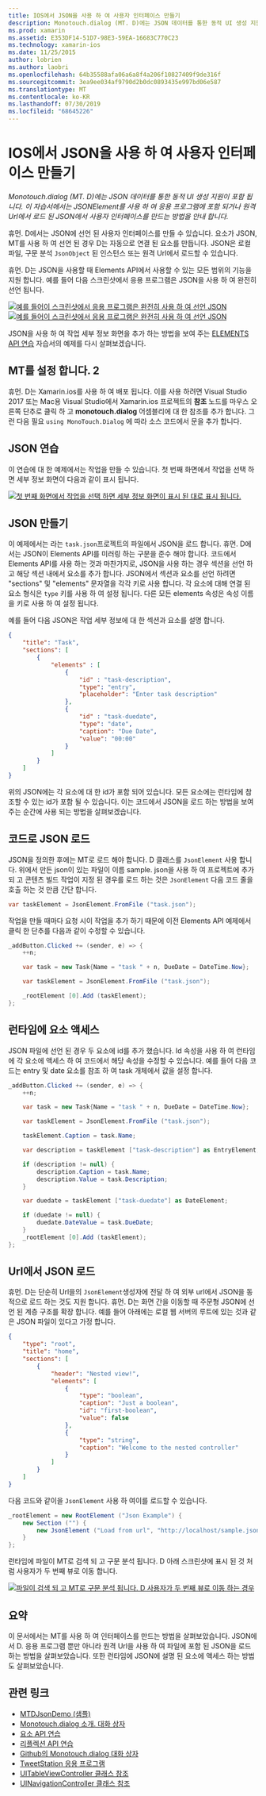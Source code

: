 ```yaml
---
title: IOS에서 JSON을 사용 하 여 사용자 인터페이스 만들기
description: Monotouch.dialog (MT. D)에는 JSON 데이터를 통한 동적 UI 생성 지원이 포함 됩니다. 이 자습서에서는 JSONElement를 사용 하 여 응용 프로그램에 포함 되거나 원격 Url에서 로드 된 JSON에서 사용자 인터페이스를 만드는 방법을 안내 합니다.
ms.prod: xamarin
ms.assetid: E353DF14-51D7-98E3-59EA-16683C770C23
ms.technology: xamarin-ios
ms.date: 11/25/2015
author: lobrien
ms.author: laobri
ms.openlocfilehash: 64b35588afa06a6a8f4a206f10827409f9de316f
ms.sourcegitcommit: 3ea9ee034af9790d2b0dc0893435e997bd06e587
ms.translationtype: MT
ms.contentlocale: ko-KR
ms.lasthandoff: 07/30/2019
ms.locfileid: "68645226"
---
```

# <a name="using-json-to-create-a-user-interface-in-xamarinios"></a>IOS에서 JSON을 사용 하 여 사용자 인터페이스 만들기

_Monotouch.dialog (MT. D)에는 JSON 데이터를 통한 동적 UI 생성 지원이 포함 됩니다. 이 자습서에서는 JSONElement를 사용 하 여 응용 프로그램에 포함 되거나 원격 Url에서 로드 된 JSON에서 사용자 인터페이스를 만드는 방법을 안내 합니다._

휴먼. D에서는 JSON에 선언 된 사용자 인터페이스를 만들 수 있습니다. 요소가 JSON, MT를 사용 하 여 선언 된 경우 D는 자동으로 연결 된 요소를 만듭니다. JSON은 로컬 파일, 구문 분석 `JsonObject` 된 인스턴스 또는 원격 Url에서 로드할 수 있습니다.

휴먼. D는 JSON을 사용할 때 Elements API에서 사용할 수 있는 모든 범위의 기능을 지원 합니다. 예를 들어 다음 스크린샷에서 응용 프로그램은 JSON을 사용 하 여 완전히 선언 됩니다.

[![](json-element-walkthrough-images/01-load-from-file.png "예를 들어이 스크린샷에서 응용 프로그램은 완전히 사용 하 여 선언 JSON")](json-element-walkthrough-images/01-load-from-file.png#lightbox) [![](json-element-walkthrough-images/01-load-from-file.png "예를 들어이 스크린샷에서 응용 프로그램은 완전히 사용 하 여 선언 JSON")](json-element-walkthrough-images/01-load-from-file.png#lightbox)

JSON을 사용 하 여 작업 세부 정보 화면을 추가 하는 방법을 보여 주는 [ELEMENTS API 연습](~/ios/user-interface/monotouch.dialog/elements-api-walkthrough.md) 자습서의 예제를 다시 살펴보겠습니다.

## <a name="setting-up-mtd"></a>MT를 설정 합니다. 2

휴먼. D는 Xamarin.ios를 사용 하 여 배포 됩니다. 이를 사용 하려면 Visual Studio 2017 또는 Mac용 Visual Studio에서 Xamarin.ios 프로젝트의 **참조** 노드를 마우스 오른쪽 단추로 클릭 하 고 **monotouch.dialog** 어셈블리에 대 한 참조를 추가 합니다. 그런 다음 필요 `using MonoTouch.Dialog` 에 따라 소스 코드에서 문을 추가 합니다.

## <a name="json-walkthrough"></a>JSON 연습

이 연습에 대 한 예제에서는 작업을 만들 수 있습니다. 첫 번째 화면에서 작업을 선택 하면 세부 정보 화면이 다음과 같이 표시 됩니다.

 [![](json-element-walkthrough-images/03-task-list.png "첫 번째 화면에서 작업을 선택 하면 세부 정보 화면이 표시 된 대로 표시 됩니다.")](json-element-walkthrough-images/03-task-list.png#lightbox)

## <a name="creating-the-json"></a>JSON 만들기

이 예제에서는 라는 `task.json`프로젝트의 파일에서 JSON을 로드 합니다. 휴먼. D에서는 JSON이 Elements API를 미러링 하는 구문을 준수 해야 합니다. 코드에서 Elements API를 사용 하는 것과 마찬가지로, JSON을 사용 하는 경우 섹션을 선언 하 고 해당 섹션 내에서 요소를 추가 합니다. JSON에서 섹션과 요소를 선언 하려면 "sections" 및 "elements" 문자열을 각각 키로 사용 합니다. 각 요소에 대해 연결 된 요소 형식은 `type` 키를 사용 하 여 설정 됩니다. 다른 모든 elements 속성은 속성 이름을 키로 사용 하 여 설정 됩니다.

예를 들어 다음 JSON은 작업 세부 정보에 대 한 섹션과 요소를 설명 합니다.

```json
{
    "title": "Task",
    "sections": [
        {
            "elements" : [
                {
                    "id" : "task-description",
                    "type": "entry",
                    "placeholder": "Enter task description"
                },
                {
                    "id" : "task-duedate",
                    "type": "date",
                    "caption": "Due Date",
                    "value": "00:00"
                }
            ]
        }
    ]
}
```

위의 JSON에는 각 요소에 대 한 id가 포함 되어 있습니다. 모든 요소에는 런타임에 참조할 수 있는 id가 포함 될 수 있습니다. 이는 코드에서 JSON을 로드 하는 방법을 보여 주는 순간에 사용 되는 방법을 살펴보겠습니다.

## <a name="loading-the-json-in-code"></a>코드로 JSON 로드

JSON을 정의한 후에는 MT로 로드 해야 합니다. D 클래스를 `JsonElement` 사용 합니다. 위에서 만든 json이 있는 파일이 이름 sample. json을 사용 하 여 프로젝트에 추가 되 고 콘텐츠 빌드 작업이 지정 된 경우를 로드 하는 것은 `JsonElement` 다음 코드 줄을 호출 하는 것 만큼 간단 합니다.

```csharp
var taskElement = JsonElement.FromFile ("task.json");
```

작업을 만들 때마다 요청 시이 작업을 추가 하기 때문에 이전 Elements API 예제에서 클릭 한 단추를 다음과 같이 수정할 수 있습니다.

```csharp
_addButton.Clicked += (sender, e) => {
    ++n;

    var task = new Task{Name = "task " + n, DueDate = DateTime.Now};

    var taskElement = JsonElement.FromFile ("task.json");

    _rootElement [0].Add (taskElement);
};
```

## <a name="accessing-elements-at-runtime"></a>런타임에 요소 액세스

JSON 파일에 선언 된 경우 두 요소에 id를 추가 했습니다. Id 속성을 사용 하 여 런타임에 각 요소에 액세스 하 여 코드에서 해당 속성을 수정할 수 있습니다. 예를 들어 다음 코드는 entry 및 date 요소를 참조 하 여 task 개체에서 값을 설정 합니다.

```csharp
_addButton.Clicked += (sender, e) => {
    ++n;

    var task = new Task{Name = "task " + n, DueDate = DateTime.Now};

    var taskElement = JsonElement.FromFile ("task.json");

    taskElement.Caption = task.Name;

    var description = taskElement ["task-description"] as EntryElement;

    if (description != null) {
        description.Caption = task.Name;
        description.Value = task.Description;       
    }

    var duedate = taskElement ["task-duedate"] as DateElement;

    if (duedate != null) {                
        duedate.DateValue = task.DueDate;
    }
    _rootElement [0].Add (taskElement);
};
```

## <a name="loading-json-from-a-url"></a>Url에서 JSON 로드

휴먼. D는 단순히 Url을의 `JsonElement`생성자에 전달 하 여 외부 url에서 JSON을 동적으로 로드 하는 것도 지원 합니다. 휴먼. D는 화면 간을 이동할 때 주문형 JSON에 선언 된 계층 구조를 확장 합니다. 예를 들어 아래에는 로컬 웹 서버의 루트에 있는 것과 같은 JSON 파일이 있다고 가정 합니다.

```json
{
    "type": "root",
    "title": "home",
    "sections": [
        {
            "header": "Nested view!",
            "elements": [
                {
                    "type": "boolean",
                    "caption": "Just a boolean",
                    "id": "first-boolean",
                    "value": false
                },
                {
                    "type": "string",
                    "caption": "Welcome to the nested controller"
                }
            ]
        }
    ]
}
```

다음 코드와 같이을 `JsonElement` 사용 하 여이를 로드할 수 있습니다.

```csharp
_rootElement = new RootElement ("Json Example") {
    new Section ("") {
        new JsonElement ("Load from url", "http://localhost/sample.json")
    }
};
```

런타임에 파일이 MT로 검색 되 고 구문 분석 됩니다. D 아래 스크린샷에 표시 된 것 처럼 사용자가 두 번째 뷰로 이동 합니다.

 [![](json-element-walkthrough-images/04-json-web-example.png "파일이 검색 되 고 MT로 구문 분석 됩니다. D 사용자가 두 번째 뷰로 이동 하는 경우")](json-element-walkthrough-images/04-json-web-example.png#lightbox)

## <a name="summary"></a>요약

이 문서에서는 MT를 사용 하 여 인터페이스를 만드는 방법을 살펴보았습니다. JSON에서 D. 응용 프로그램 뿐만 아니라 원격 Url을 사용 하 여 파일에 포함 된 JSON을 로드 하는 방법을 살펴보았습니다. 또한 런타임에 JSON에 설명 된 요소에 액세스 하는 방법도 살펴보았습니다.

## <a name="related-links"></a>관련 링크

- [MTDJsonDemo (샘플)](https://docs.microsoft.com/samples/xamarin/ios-samples/mtdjsondemo)
- [Monotouch.dialog 소개. 대화 상자](~/ios/user-interface/monotouch.dialog/index.md)
- [요소 API 연습](~/ios/user-interface/monotouch.dialog/elements-api-walkthrough.md)
- [리플렉션 API 연습](~/ios/user-interface/monotouch.dialog/reflection-api-walkthrough.md)
- [Github의 Monotouch.dialog 대화 상자](https://github.com/migueldeicaza/MonoTouch.Dialog)
- [TweetStation 응용 프로그램](https://github.com/migueldeicaza/TweetStation)
- [UITableViewController 클래스 참조](https://developer.apple.com/library/ios/#DOCUMENTATION/UIKit/Reference/UITableViewController_Class/Reference/Reference.html)
- [UINavigationController 클래스 참조](https://developer.apple.com/library/ios/#documentation/UIKit/Reference/UINavigationController_Class/Reference/Reference.html)

